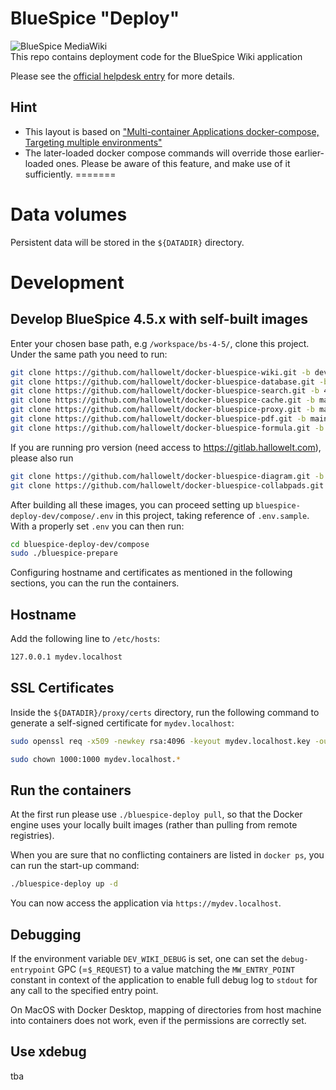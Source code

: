 # BlueSpice "Deploy"
<img style="display:block;margin:auto" src="https://bluespice.com/wp-content/uploads/2022/09/bluespice_logo.png" alt="BlueSpice MediaWiki" />
This repo contains deployment code for the BlueSpice Wiki application

Please see the [official helpdesk entry](https://en.wiki.bluespice.com/wiki/Setup:Installation_Guide/Docker) for more details.

## Hint
- This layout is based on ["Multi-container Applications docker-compose, Targeting multiple environments"](https://learn.microsoft.com/en-us/dotnet/architecture/microservices/multi-container-microservice-net-applications/multi-container-applications-docker-compose#targeting-multiple-environments)
- The later-loaded docker compose commands will override those earlier-loaded ones. Please be aware of this feature, and make use of it sufficiently. 
=======
# Data volumes

Persistent data will be stored in the `${DATADIR}` directory.

# Development

## Develop BlueSpice 4.5.x with self-built images
Enter your chosen base path, e.g `/workspace/bs-4-5/`, clone this project. Under the same path you need to run:
```sh
git clone https://github.com/hallowelt/docker-bluespice-wiki.git -b dev-4.5.x && docker build -t bs-wiki-dev:4.5.x docker-bluespice-wiki
git clone https://github.com/hallowelt/docker-bluespice-database.git -b main && docker build -t bluespice/database:4.5.x docker-bluespice-database
git clone https://github.com/hallowelt/docker-bluespice-search.git -b 4.5.x && docker build -t bluespice/search:4.5.x docker-bluespice-search
git clone https://github.com/hallowelt/docker-bluespice-cache.git -b main && docker build -t bluespice/cache:4.5.x docker-bluespice-cache
git clone https://github.com/hallowelt/docker-bluespice-proxy.git -b main && docker build -t bluespice/proxy:4.5.x docker-bluespice-proxy
git clone https://github.com/hallowelt/docker-bluespice-pdf.git -b main && docker build -t bluespice/pdf:4.5.x docker-bluespice-pdf
git clone https://github.com/hallowelt/docker-bluespice-formula.git -b main && docker build -t bluespice/formula:4.5.x docker-bluespice-formula
```
If you are running pro version (need access to https://gitlab.hallowelt.com), please also run
```sh
git clone https://github.com/hallowelt/docker-bluespice-diagram.git -b main && docker build -t bluespice/diagram:4.5.x docker-bluespice-diagram
git clone https://github.com/hallowelt/docker-bluespice-collabpads.git -b main && docker build -t bluespice/collabpads:4.5.x docker-bluespice-collabpads
```
After building all these images, you can proceed setting up `bluespice-deploy-dev/compose/.env` in this project, taking reference of `.env.sample`. With a properly set `.env` you can then run:
```sh
cd bluespice-deploy-dev/compose
sudo ./bluespice-prepare
```
Configuring hostname and certificates as mentioned in the following sections, you can the run the containers.

## Hostname
Add the following line to `/etc/hosts`:

```sh
127.0.0.1 mydev.localhost
```

## SSL Certificates
Inside the `${DATADIR}/proxy/certs` directory, run the following command to generate a self-signed certificate for `mydev.localhost`:

```sh
sudo openssl req -x509 -newkey rsa:4096 -keyout mydev.localhost.key -out mydev.localhost.crt -sha256 -days 3650 -nodes -subj "/C=XX/ST=StateName/L=CityName/O=CompanyName/OU=CompanySectionName/CN=CommonNameOrHostname"

sudo chown 1000:1000 mydev.localhost.*
```

## Run the containers
At the first run please use `./bluespice-deploy pull`, so that the Docker engine uses your locally built images (rather than pulling from remote registries).

When you are sure that no conflicting containers are listed in `docker ps`, you can run the start-up command:
```sh
./bluespice-deploy up -d
```

You can now access the application via `https://mydev.localhost`.

## Debugging
If the environment variable `DEV_WIKI_DEBUG` is set, one can set the `debug-entrypoint` GPC (=`$_REQUEST`) to a value matching the `MW_ENTRY_POINT` constant in context of the application to enable full debug log to `stdout` for any call to the specified entry point.

On MacOS with Docker Desktop, mapping of directories from host machine into containers does not work, even if the permissions are correctly set. 

## Use xdebug
tba
